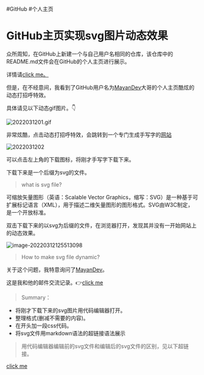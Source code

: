 #GitHub #个人主页

# GitHub主页实现svg图片动态效果

众所周知，在GitHub上新建一个与自己用户名相同的仓库，该仓库中的README.md文件会在GitHub的个人主页进行展示。

详情请[click me。](https://docs.github.com/cn/account-and-profile/setting-up-and-managing-your-github-profile/customizing-your-profile/managing-your-profile-readme)

但是，在不经意间，我看到了GitHub用户名为[MayanDev](https://github.com/Mayandev)大哥的个人主页酷炫的动态打招呼特效。

具体请见以下动态gif图片。👇

![2022031201.gif]( https://cdn.gujiakai.top/image/pic-go-typora02/img/202203121243311.gif)

非常炫酷，点击动态打招呼特效，会跳转到一个专门生成手写字的[网站](https://www.calligrapher.ai/)

![2022031202]( https://cdn.gujiakai.top/image/pic-go-typora02/img/202203121248273.gif)

可以点击左上角的下载图标，将刚才手写字下载下来。

下载下来是一个后缀为svg的文件。

> what is svg file?

可缩放矢量图形（英语：Scalable Vector Graphics，缩写：SVG）是一种基于可扩展标记语言（XML），用于描述二维矢量图形的图形格式。SVG由W3C制定，是一个开放标准。

双击下载下来的以svg为后缀的文件，在浏览器打开，发现其并没有一开始网站上的动态效果。

![image-20220312125513098]( https://cdn.gujiakai.top/image/pic-go-typora02/img/202203121255238.png)

> How to  make svg file dynamic?

关于这个问题，我特意询问了[MayanDev](https://github.com/Mayandev)。

这是我和他的邮件交流记录。👉[click me](https://qiniuyun.gujiakai.top/pdf/blog/github-email.pdf)

> Summary：

+ 将刚才下载下来的svg图片用代码编辑器打开。
+ 整理格式(删减不需要的内容)。
+ 在开头加一段css代码。
+ 将svg文件用markdown语法的超链接语法展示

> 用代码编辑器编辑前的svg文件和编辑后的svg文件的区别，见以下超链接。

[click me](https://github.com/Jaya0455/Jaya0455/commit/bc3ff7305807b7e4e064e9207e3775ace5ad80d8?diff=split)